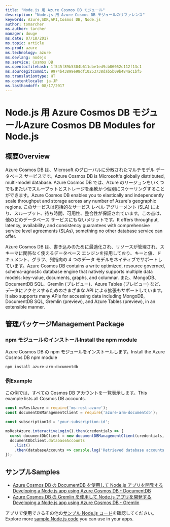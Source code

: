 ```yaml
---
title: "Node.js 用 Azure Cosmos DB モジュール"
description: "Node.js 用 Azure Cosmos DB モジュールのリファレンス"
keywords: Azure,SDK,API,Cosmos DB, Node.js
author: tomarcher
ms.author: tarcher
manager: douge
ms.date: 07/18/2017
ms.topic: article
ms.prod: azure
ms.technology: azure
ms.devlang: nodejs
ms.service: Cosmos DB
ms.openlocfilehash: 1f545f89b5304b611dbe1ed9cb86052c112f13c1
ms.sourcegitcommit: 9974b43899e98df10253738dab5b09b484ac1bf5
ms.translationtype: HT
ms.contentlocale: ja-JP
ms.lasthandoff: 08/17/2017
---
```

# <a name="azure-cosmos-db-modules-for-nodejs"></a><span data-ttu-id="e4027-104">Node.js 用 Azure Cosmos DB モジュール</span><span class="sxs-lookup"><span data-stu-id="e4027-104">Azure Cosmos DB Modules for Node.js</span></span>

## <a name="overview"></a><span data-ttu-id="e4027-105">概要</span><span class="sxs-lookup"><span data-stu-id="e4027-105">Overview</span></span>

<span data-ttu-id="e4027-106">Azure Cosmos DB は、Microsoft のグローバルに分散されたマルチモデル データベース サービスです。</span><span class="sxs-lookup"><span data-stu-id="e4027-106">Azure Cosmos DB is Microsoft's globally distributed, multi-model database.</span></span> <span data-ttu-id="e4027-107">Azure Cosmos DB では、Azure のリージョンをいくつでもまたいでスループットとストレージを柔軟かつ個別にスケーリングすることができます。</span><span class="sxs-lookup"><span data-stu-id="e4027-107">Azure Cosmos DB enables you to elastically and independently scale throughput and storage across any number of Azure's geographic regions.</span></span> <span data-ttu-id="e4027-108">このサービスは包括的なサービス レベル アグリーメント (SLA) により、スループット、待ち時間、可用性、整合性が保証されています。この点は、他のどのデータベース サービスにもないメリットです。</span><span class="sxs-lookup"><span data-stu-id="e4027-108">It offers throughput, latency, availability, and consistency guarantees with comprehensive service level agreements (SLAs), something no other database service can offer.</span></span>

<span data-ttu-id="e4027-109">Azure Cosmos DB は、書き込みのために最適化され、リソースが管理され、スキーマに関係なく使えるデータベース エンジンを採用しており、キーと値、ドキュメント、グラフ、列指向の 4 つのデータ モデルをネイティブでサポートしています。</span><span class="sxs-lookup"><span data-stu-id="e4027-109">Azure Cosmos DB contains a write optimized, resource governed, schema-agnostic database engine that natively supports multiple data models: key-value, documents, graphs, and columnar.</span></span> <span data-ttu-id="e4027-110">また、MongoDB、DocumentDB SQL、Gremlin (プレビュー)、Azure Tables (プレビュー) など、データにアクセスするためのさまざまな API による拡張もサポートしています。</span><span class="sxs-lookup"><span data-stu-id="e4027-110">It also supports many APIs for accessing data including MongoDB, DocumentDB SQL, Gremlin (preview), and Azure Tables (preview), in an extensible manner.</span></span>

## <a name="management-package"></a><span data-ttu-id="e4027-111">管理パッケージ</span><span class="sxs-lookup"><span data-stu-id="e4027-111">Management Package</span></span>

### <a name="install-the-npm-module"></a><span data-ttu-id="e4027-112">npm モジュールのインストール</span><span class="sxs-lookup"><span data-stu-id="e4027-112">Install the npm module</span></span> 

<span data-ttu-id="e4027-113">Azure Cosmos DB の npm モジュールをインストールします。</span><span class="sxs-lookup"><span data-stu-id="e4027-113">Install the Azure Cosmos DB npm module</span></span>

```bash
npm install azure-arm-documentdb
```

### <a name="example"></a><span data-ttu-id="e4027-114">例</span><span class="sxs-lookup"><span data-stu-id="e4027-114">Example</span></span>

<span data-ttu-id="e4027-115">この例では、すべての Cosmos DB アカウントを一覧表示します。</span><span class="sxs-lookup"><span data-stu-id="e4027-115">This example lists all Cosmos DB accounts.</span></span>

```javascript
const msRestAzure = require('ms-rest-azure');
const documentDBManagementClient = require('azure-arm-documentdb');

const subscriptionId = 'your-subscription-id';

msRestAzure.interactiveLogin().then(credentials => {
  const documentDbClient = new documentDBManagementClient(credentials, subscriptionId);
  documentDbClient.databaseAccounts
    .list()
    .then(databaseAccounts => console.log('Retrieved database accounts: ', databaseAccounts));
});
```

## <a name="samples"></a><span data-ttu-id="e4027-116">サンプル</span><span class="sxs-lookup"><span data-stu-id="e4027-116">Samples</span></span>

* [<span data-ttu-id="e4027-117">Azure Cosmos DB の DocumentDB を使用して Node.js アプリを開発する</span><span class="sxs-lookup"><span data-stu-id="e4027-117">Developing a Node.js app using Azure Cosmos DB - DocumentDB</span></span>](https://azure.microsoft.com/resources/samples/azure-cosmos-db-documentdb-nodejs-getting-started/)
* [<span data-ttu-id="e4027-118">Azure Cosmos DB の Gremlin を使用して Node.js アプリを開発する</span><span class="sxs-lookup"><span data-stu-id="e4027-118">Developing a Node.js app using Azure Cosmos DB - Gremlin</span></span>](https://azure.microsoft.com/resources/samples/azure-cosmos-db-graph-nodejs-getting-started/)

<span data-ttu-id="e4027-119">アプリで使用できるその他の[サンプル Node.js コード](https://azure.microsoft.com/resources/samples/?platform=nodejs)を確認してください。</span><span class="sxs-lookup"><span data-stu-id="e4027-119">Explore more [sample Node.js code](https://azure.microsoft.com/resources/samples/?platform=nodejs) you can use in your apps.</span></span>
